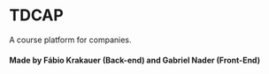# TDCAP

A course platform for companies.

#### Made by Fábio Krakauer (Back-end) and Gabriel Nader (Front-End)
